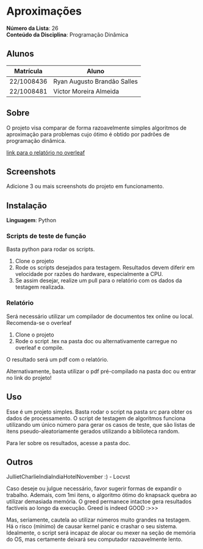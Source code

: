 # Aproximações

**Número da Lista**: 26<br>
**Conteúdo da Disciplina**: Programação Dinâmica <br>

## Alunos
|Matrícula | Aluno |
| -- | -- |
| 22/1008436 | Ryan Augusto Brandão Salles |
| 22/1008481 |   Víctor Moreira Almeida    |

## Sobre 
O projeto visa comparar de forma razoavelmente simples algoritmos de aproximação para
problemas cujo ótimo é obtido por padrões de programação dinâmica.

[link para o relatório no overleaf](https://www.overleaf.com/read/fvdhzpmtybxf#0b1e2b)

## Screenshots
Adicione 3 ou mais screenshots do projeto em funcionamento.

## Instalação 
**Linguagem**: Python<br>
### Scripts de teste de função
Basta python para rodar os scripts.

  1. Clone o projeto
  2. Rode os scripts desejados para testagem. Resultados devem diferir em velocidade por razões do hardware, especialmente a CPU.
  3. Se assim desejar, realize um pull para o relatório com os dados da testagem realizada.

### Relatório
Será necessário utilizar um compilador de documentos tex online ou local. Recomenda-se o overleaf

  1. Clone o projeto
  2. Rode o script .tex na pasta doc ou alternativamente carregue no overleaf e compile.

O resultado será um pdf com o relatório.

Alternativamente, basta utilizar o pdf pré-compilado na pasta doc ou entrar no link do projeto!

## Uso 
Esse é um projeto simples. Basta rodar o script na pasta src para obter os dados 
de processamento. O script de testagem de algoritmos funciona utilizando um único número
para gerar os casos de teste, que são listas de itens pseudo-aleatoriamente gerados 
utilizando a biblioteca random.

Para ler sobre os resultados, acesse a pasta doc.

## Outros 

JullietCharlieIndiaIndiaHotelNovember :) - Locvst 

Caso deseje ou julgue necessário, favor sugerir formas de expandir o trabalho.
Ademais, com 1mi itens, o algoritmo ótimo do knapsack quebra ao utilizar demasiada memória. 
O greed permanece intactoe gera resultados factíveis ao longo da execução. Greed is indeed GOOD :>>>

Mas, seriamente, cautela ao utilizar números muito grandes na testagem. Há o risco (mínimo) de causar kernel panic
e crashar o seu sistema. Idealmente, o script será incapaz de alocar ou mexer na seção de memória do OS, mas certamente
deixará seu computador razoavelmente lento.





